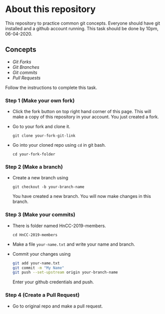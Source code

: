 # About this repository

This repository to practice common git concepts. Everyone should have git installed and a github account running.
This task should be done by 10pm, 06-04-2020.

## Concepts 

* _Git Forks_
* _Git Branches_
* _Git commits_
* _Pull Requests_

Follow the instructions to complete this task.

### Step 1 (Make your own fork)

* Click the fork button on top right hand corner of this page. This will make a copy of this repository in your account.
  You just created a fork.

* Go to your fork and clone it.
  
  `git clone your-fork-git-link`

* Go into your cloned repo using `cd` in git bash.
  
  `cd your-fork-folder`

### Step 2 (Make a branch)

* Create a new branch using 
  
  `git checkout -b your-branch-name`

   You have created a new branch. You will now make changes in this branch.

### Step 3 (Make your commits)

* There is folder named HnCC-2019-members.
  
  `cd HnCC-2019-members`
  
* Make a file `your-name.txt` and write your name and branch.

* Commit your changes using
  
  ```bash
  git add your-name.txt
  git commit -m "My Name"
  git push --set-upstream origin your-branch-name
  ```

  Enter your github credentials and push.

### Step 4 (Create a Pull Request)

* Go to original repo and make a pull request.
